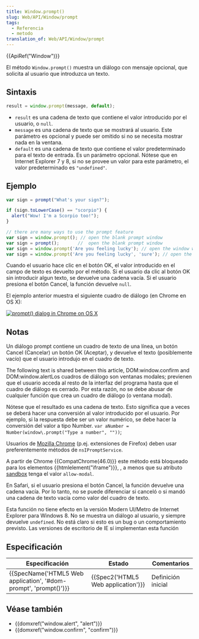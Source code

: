 ```yaml
---
title: Window.prompt()
slug: Web/API/Window/prompt
tags:
  - Referencia
  - metodo
translation_of: Web/API/Window/prompt
---
```

{{ApiRef("Window")}}

El método `Window.prompt()` muestra un diálogo con mensaje opcional, que solicita al usuario que introduzca un texto.

## Sintaxis

```js
result = window.prompt(message, default);
```

- `result` es una cadena de texto que contiene el valor introducido por el usuario, o `null`.
- `message` es una cadena de texto que se mostrará al usuario. Este parámetro es opcional y puede ser omitido si no se necesita mostrar nada en la ventana.
- `default` es una cadena de texto que contiene el valor predeterminado para el texto de entrada. Es un parámetro opcional. Nótese que en Internet Explorer 7 y 8, si no se provee un valor para este parámetro, el valor predeterminado es `"undefined"`.

## Ejemplo

```js
var sign = prompt("What's your sign?");

if (sign.toLowerCase() == "scorpio") {
  alert("Wow! I'm a Scorpio too!");
}

// there are many ways to use the prompt feature
var sign = window.prompt(); // open the blank prompt window
var sign = prompt();       //  open the blank prompt window
var sign = window.prompt('Are you feeling lucky'); // open the window with Text "Are you feeling lucky"
var sign = window.prompt('Are you feeling lucky', 'sure'); // open the window with Text "Are you feeling lucky" and default value "sure"
```

Cuando el usuario hace clic en el botón OK, el valor introducido en el campo de texto es devuelto por el método. Si el usuario da clic al botón OK sin introducir algun texto, se devuelve una cadena vacía. Si el usuario presiona el botón Cancel, la función devuelve `null`.

El ejemplo anterior muestra el siguiente cuadro de diálogo (en Chrome en OS X):

[![prompt() dialog in Chrome on OS X](https://mdn.mozillademos.org/files/11303/prompt.png)](https://mdn.mozillademos.org/files/11303/prompt.png)

## Notas

Un diálogo prompt contiene un cuadro de texto de una línea, un botón Cancel (Cancelar) un botón OK (Aceptar), y devuelve el texto (posiblemente vacío) que el usuario introdujo en el cuadro de texto.

The following text is shared between this article, DOM:window\.confirm and DOM:window\.alertLos cuadros de diálogo son ventanas modales; previenen que el usuario acceda al resto de la interfaz del programa hasta que el cuadro de diálogo es cerrado. Por esta razón, no se debe abusar de cualquier función que crea un cuadro de diálogo (o ventana modal).

Nótese que el resultado es una cadena de texto. Esto significa que a veces se deberá hacer una conversión al valor introducido por el usuario. Por ejemplo, si la respuesta debe ser un valor numérico, se debe hacer la conversión del valor a tipo Number. `var aNumber = Number(window\.prompt("Type a number", ""))`;

Usuarios de [Mozilla Chrome](/en-US/Chrome "Chrome") (p.ej. extensiones de Firefox) deben usar preferentemente métodos de `nsIPromptService`.

A partir de Chrome {{CompatChrome(46.0)}} este método está bloqueado para los elementos {{htmlelement("iframe")}}, , a menos que su atributo [sandbox](/es/docs/Web/HTML/Elemento/iframe#attr-sandbox) tenga el valor `allow-modal`.

En Safari, si el usuario presiona el botón Cancel, la función devuelve una cadena vacía. Por lo tanto, no se puede diferenciar si canceló o si mandó una cadena de texto vacía como valor del cuadro de texto.

Esta función no tiene efecto en la versión Modern UI/Metro de Internet Explorer para Windows 8. No se muestra un diálogo al usuario, y siempre devuelve `undefined`. No está claro si esto es un bug o un comportamiento previsto. Las versiones de escritorio de IE sí implementan esta función

## Especificación

| Especificación                                                                       | Estado                                       | Comentarios        |
| ------------------------------------------------------------------------------------ | -------------------------------------------- | ------------------ |
| {{SpecName('HTML5 Web application', '#dom-prompt', 'prompt()')}} | {{Spec2('HTML5 Web application')}} | Definición inicial |

## Véase también

- {{domxref("window.alert", "alert")}}
- {{domxref("window.confirm", "confirm")}}
